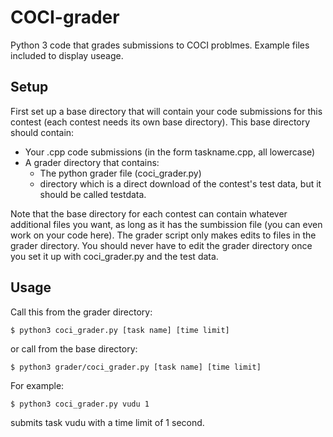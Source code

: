 # COCI-grader
Python 3 code that grades submissions to COCI problmes.
Example files included to display useage.

## Setup
First set up a base directory that will contain your code submissions for this contest (each contest needs its own base directory). This base directory should contain:

* Your .cpp code submissions (in the form taskname.cpp, all lowercase)
* A grader directory that contains:
  * The python grader file (coci_grader.py)
  * directory which is a direct download of the contest's test data, but it should be called testdata.

Note that the base directory for each contest can contain whatever additional files you want, as long as it has the sumbission file (you can even work on your code here). The grader script only makes edits to files in the grader directory. You should never have to edit the grader directory once you set it up with coci_grader.py and the test data.

## Usage
Call this from the grader directory:
```
$ python3 coci_grader.py [task name] [time limit]
```
or call from the base directory:
```
$ python3 grader/coci_grader.py [task name] [time limit]
```
For example:
```
$ python3 coci_grader.py vudu 1
```
submits task vudu with a time limit of 1 second.


